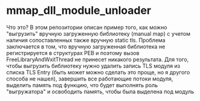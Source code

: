 # mmap_dll_module_unloader
Что это?
В этом репозитории описан пример того, как можно "выгрузить" вручную загруженную библиотеку (manual map) с учетом наличия сопоставленных также вручную static tls.
Проблема заключается в том, что вручную загруженная библиотека не регистрируется в структурах PEB и поэтому вызов FreeLibraryAndWxitThread не принесет никакого результата.
Для того, чтобы выгрузить библиотеку нужно удалить запись TLS модуля из списка TLS Entry 
(быть может можно сделать это проще, но я другого способа не нашел), завершить все работающие потоки модуля, 
выделить память под функцию, что будет выполнять роль "выгружатора" и освободить память, чтобы была выделена под модуль
